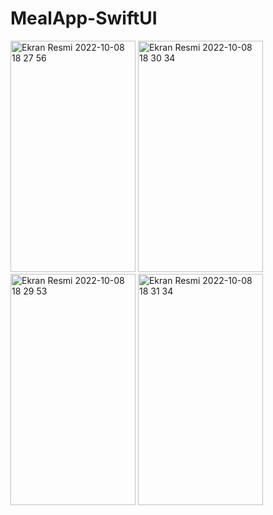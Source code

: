 # MealApp-SwiftUI
<img width="200" height="370" alt="Ekran Resmi 2022-10-08 18 27 56" src="https://user-images.githubusercontent.com/80425427/194715549-f093b402-4c83-4c33-bea0-3c5c96365310.png">   <img width="200" height="370" alt="Ekran Resmi 2022-10-08 18 30 34" src="https://user-images.githubusercontent.com/80425427/194715548-bf05bdba-4c17-40d7-8211-dd89251a9cfe.png">   <img width="200" height="370" alt="Ekran Resmi 2022-10-08 18 29 53" src="https://user-images.githubusercontent.com/80425427/194715547-c136c4bb-5fa9-4f66-b508-790e2a0a110e.png">   <img width="200" height="370" alt="Ekran Resmi 2022-10-08 18 31 34" src="https://user-images.githubusercontent.com/80425427/194715545-4f7f7e7e-cd47-4fda-991d-13d70e02638a.png">
